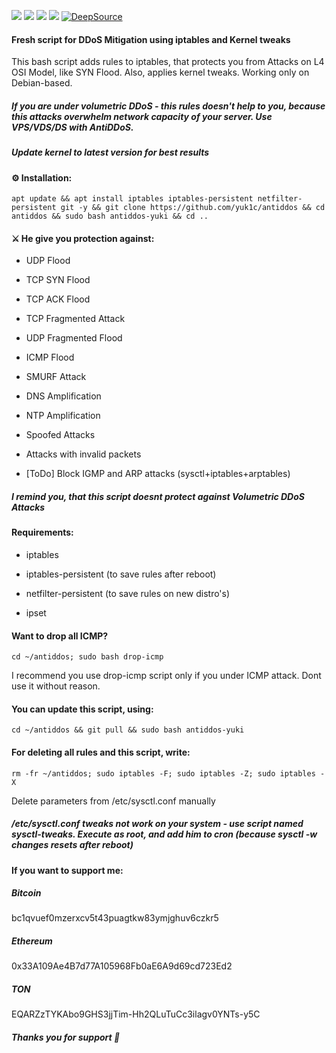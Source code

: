 <a href="#"><img src="https://img.shields.io/github/forks/yuk1c/antiddos"/></a>
<a href="#"><img src="https://img.shields.io/github/license/yuk1c/antiddos"/></a>
<a href="#"><img src="https://img.shields.io/github/last-commit/yuk1c/antiddos"/></a>
<a href="#"><img src="https://img.shields.io/github/contributors/yuk1c/antiddos"/></a>
[![DeepSource](https://deepsource.io/gh/yuk1c/antiddos.svg/?label=active+issues&show_trend=true&token=tVgsBqvfV3KBAOkyv3rCEYiV)](https://deepsource.io/gh/yuk1c/antiddos/?ref=repository-badge)
#### Fresh script for DDoS Mitigation using iptables and Kernel tweaks
This bash script adds rules to iptables, that protects you from Attacks on L4 OSI Model, like SYN Flood. Also, applies kernel tweaks. Working only on Debian-based.
##### If you are under volumetric DDoS - this rules doesn't help to you, because this attacks overwhelm network capacity of your server. Use VPS/VDS/DS with AntiDDoS.
##### Update kernel to latest version for best results

#### ⚙️ Installation:
```
apt update && apt install iptables iptables-persistent netfilter-persistent git -y && git clone https://github.com/yuk1c/antiddos && cd antiddos && sudo bash antiddos-yuki && cd ..
```

#### ⚔️ He give you protection against:

* UDP Flood

* TCP SYN Flood 

* TCP ACK Flood

* TCP Fragmented Attack 

* UDP Fragmented Flood 

* ICMP Flood 

* SMURF Attack

* DNS Amplification

* NTP Amplification

* Spoofed Attacks

* Attacks with invalid packets

* [ToDo] Block IGMP and ARP attacks (sysctl+iptables+arptables)


##### I remind you, that this script doesnt protect against Volumetric DDoS Attacks

#### Requirements:

* iptables

* iptables-persistent (to save rules after reboot)

* netfilter-persistent (to save rules on new distro's)

* ipset


#### Want to drop all ICMP?
```
cd ~/antiddos; sudo bash drop-icmp
```

I recommend you use drop-icmp script only if you under ICMP attack. Dont use it without reason.

#### You can update this script, using:
```
cd ~/antiddos && git pull && sudo bash antiddos-yuki
```

#### For deleting all rules and this script, write:
```
rm -fr ~/antiddos; sudo iptables -F; sudo iptables -Z; sudo iptables -X
```
Delete parameters from /etc/sysctl.conf manually


##### /etc/sysctl.conf tweaks not work on your system - use script named sysctl-tweaks. Execute as root, and add him to cron (because sysctl -w changes resets after reboot)

#### If you want to support me:

##### Bitcoin
bc1qvuef0mzerxcv5t43puagtkw83ymjghuv6czkr5

##### Ethereum
0x33A109Ae4B7d77A105968Fb0aE6A9d69cd723Ed2

##### TON
EQARZzTYKAbo9GHS3jjTim-Hh2QLuTuCc3ilagv0YNTs-y5C


##### Thanks you for support 💙

